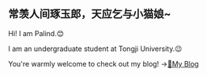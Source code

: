 ## 常羡人间琢玉郎，天应乞与小猫娘~
Hi! I am Palind.😊

I am an undergraduate student at Tongji University.😉

You're warmly welcome to check out my blog! →[🔗My Blog](https://palind-rome.github.io/)

<!--
**Palind-Rome/Palind-Rome** is a ✨ _special_ ✨ repository because its `README.md` (this file) appears on your GitHub profile.

Here are some ideas to get you started:

- 🔭 I’m currently working on ...
- 🌱 I’m currently learning ...
- 👯 I’m looking to collaborate on ...
- 🤔 I’m looking for help with ...
- 💬 Ask me about ...
- 📫 How to reach me: ...
- 😄 Pronouns: ...
- ⚡ Fun fact: ...
-->
